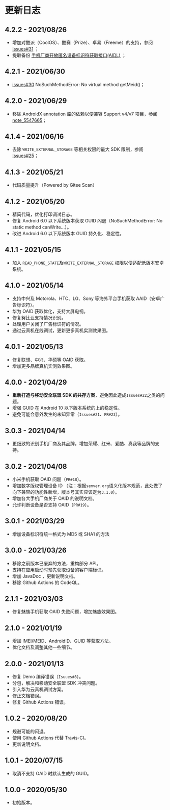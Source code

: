 # 更新日志

## 4.2.2 - 2021/08/26

- 增加对酷派（CoolOS）、酷赛（Prize）、卓易（Freeme）的支持，参阅 [Issues#31](https://github.com/gzu-liyujiang/Android_CN_OAID/issues/31) ；
- 提取备份 [手机厂商开放匿名设备标识符获取接口(AIDL)](https://github.com/gzu-liyujiang/Android_CN_OAID/tree/master/aidl) ；

## 4.2.1 - 2021/06/30

- [issues#30](https://github.com/gzu-liyujiang/Android_CN_OAID/issues/30) NoSuchMethodError: No
  virtual method getMeid()；

## 4.2.0 - 2021/06/29

- 移除 AndroidX annotation 库的依赖以便兼容 Support v4/v7
  项目，参阅 [note_5547665](https://gitee.com/li_yu_jiang/Android_CN_OAID#note_5547665)；

## 4.1.4 - 2021/06/16

- 去除 `WRITE_EXTERNAL_STORAGE` 等相关权限的最大 SDK 限制，参阅 [Issues#25](https://github.com/gzu-liyujiang/Android_CN_OAID/issues/25)；

## 4.1.3 - 2021/05/21

- 代码质量提升（Powered by Gitee Scan）

## 4.1.2 - 2021/05/20

- 精简代码，优化打印调试日志。
- 修复 Android 6.0 以下系统版本获取 GUID 闪退（NoSuchMethodError: No static method canWrite...）。
- 改进 Android 6.0 以下系统版本 GUID 持久化、稳定性。

## 4.1.1 - 2021/05/15

- 加入 `READ_PHONE_STATE`及`WRITE_EXTERNAL_STORAGE` 权限以便适配低版本安卓系统。

## 4.1.0 - 2021/05/14

- 支持中兴及 Motorola、HTC、LG、Sony 等海外平台手机获取 AAID（安卓广告标识符）。
- 华为 OAID 获取优化，支持大屏电视。
- 修复努比亚支持情况识别。
- 处理用户关闭了广告标识符的情况。
- 通过云真机在线调试，更新更多真机实测效果图。

## 4.0.1 - 2021/05/13

- 修复联想、中兴、华硕等 OAID 获取。
- 增加更多品牌真机实测效果图。

## 4.0.0 - 2021/04/29

- **重新打造与移动安全联盟 SDK 的共存方案**，避免因此造成`Issues#22`之类的问题。
- 增强 GUID 在 Android 10 以下版本系统的上的稳定性。
- 避免可能会意外发生的未知异常（`Issues#21`、`PR#23`）。

## 3.0.3 - 2021/04/14

- 更细致的识别手机厂商及其品牌，增加荣耀、红米、爱酷、真我等品牌的支持。

## 3.0.2 - 2021/04/08

- 小米手机获取 OAID 问题（`PR#18`）。
- 增加数字版权管理设备 ID （注：根据`semver.org`语义化版本规范，此处做了向下兼容的功能性新增，版本号其实应该定为`3.1.0`）。
- 增加各大手机厂商关于 OAID 的说明文档。
- 允许判断设备是否支持 OAID（`PR#19`）。

## 3.0.1 - 2021/03/29

- 增加设备标识符统一格式为 MD5 或 SHA1 的方法

## 3.0.0 - 2021/03/26

- 移除之前版本已废弃的方法，重构部分 API。
- 支持在应用启动时预先获取设备的客户端标识。
- 增加 JavaDoc ，更新说明文档。
- 移除 Github Actions 的 CodeQL。

## 2.1.1 - 2021/03/03

- 修复魅族手机获取 OAID 失败问题，增加魅族效果图。

## 2.1.0 - 2021/01/19

- 增加 IMEI/MEID、AndroidID、GUID 等获取方法。
- 优化文档及调整其他一些细节。

## 2.0.0 - 2021/01/13

- 修复 Demo 编译错误（`Isuues#8`）。
- 分包，解决和移动安全联盟 SDK 冲突问题。
- 引入华为云真机调试方案。
- 修正文档错误。
- 修复 Github Actions 错误。

## 1.0.2 - 2020/08/20

- 规避可能的闪退。
- 使用 Github Actions 代替 Travis-CI。
- 更新说明文档。

## 1.0.1 - 2020/07/15

- 取消不支持 OAID 时默认生成的 GUID。

## 1.0.0 - 2020/05/30

- 初始版本。
